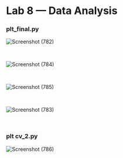# Lab 8 — Data Analysis

### plt_final.py
![Screenshot (782)](https://github.com/user-attachments/assets/f73c9f4b-b2e2-46ce-b5ee-2144d0c761c0)

</br>

![Screenshot (784)](https://github.com/user-attachments/assets/a94c6191-5697-41b3-a793-6ba7cc114973)

</br>

![Screenshot (785)](https://github.com/user-attachments/assets/bb10fd17-adcc-4d03-b5ba-d3023e51140f)

</br>

![Screenshot (783)](https://github.com/user-attachments/assets/d590b5d3-89f0-4164-bfe8-9e3ba6e071ca)

</br>

### plt cv_2.py
![Screenshot (786)](https://github.com/user-attachments/assets/984e51f9-ca72-45a8-b4cc-f71e1e188a7e)
